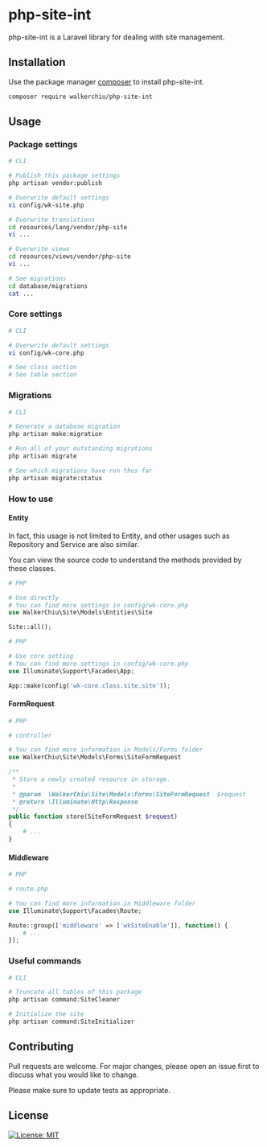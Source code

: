 # php-site-int

php-site-int is a Laravel library for dealing with site management.

## Installation

Use the package manager [composer](https://getcomposer.org/download/) to install php-site-int.

``` bash
composer require walkerchiu/php-site-int
```

## Usage

### Package settings

``` bash
# CLI

# Publish this package settings
php artisan vendor:publish

# Overwrite default settings
vi config/wk-site.php

# Overwrite translations
cd resources/lang/vendor/php-site
vi ...

# Overwrite views
cd resources/views/vendor/php-site
vi ...

# See migrations
cd database/migrations
cat ...
```

### Core settings

``` bash
# CLI

# Overwrite default settings
vi config/wk-core.php

# See class section
# See table section
```

### Migrations

``` bash
# CLI

# Generate a database migration
php artisan make:migration

# Run all of your outstanding migrations
php artisan migrate

# See which migrations have run thus far
php artisan migrate:status
```

### How to use

#### Entity

In fact, this usage is not limited to Entity, and other usages such as Repository and Service are also similar.

You can view the source code to understand the methods provided by these classes.

``` php
# PHP

# Use directly
# You can find more settings in config/wk-core.php
use WalkerChiu\Site\Models\Entities\Site

Site::all();
```

``` php
# PHP

# Use core setting
# You can find more settings in config/wk-core.php
use Illuminate\Support\Facades\App;

App::make(config('wk-core.class.site.site'));
```

#### FormRequest

``` php
# PHP

# controller

# You can find more information in Models/Forms folder
use WalkerChiu\Site\Models\Forms\SiteFormRequest

/**
 * Store a newly created resource in storage.
 *
 * @param  \WalkerChiu\Site\Models\Forms\SiteFormRequest  $request
 * @return \Illuminate\Http\Response
 */
public function store(SiteFormRequest $request)
{
    # ...
}
```

#### Middleware

``` php
# PHP

# route.php

# You can find more information in Middleware folder
use Illuminate\Support\Facades\Route;

Route::group(['middleware' => ['wkSiteEnable']], function() {
    # ...
});
```

### Useful commands

``` bash
# CLI

# Truncate all tables of this package
php artisan command:SiteCleaner

# Initialize the site
php artisan command:SiteInitializer
```

## Contributing

Pull requests are welcome. For major changes, please open an issue first to discuss what you would like to change.

Please make sure to update tests as appropriate.

## License

[![License: MIT](https://img.shields.io/badge/License-MIT-yellow.svg)](https://opensource.org/licenses/MIT)
